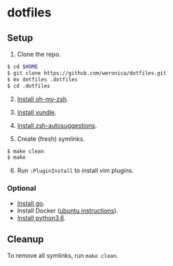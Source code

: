 # dotfiles

## Setup

1. Clone the repo.

  ```sh
  $ cd $HOME
  $ git clone https://github.com/weronica/dotfiles.git
  $ mv dotfiles .dotfiles
  $ cd .dotfiles
  ```

2. [Install oh-my-zsh](https://github.com/robbyrussell/oh-my-zsh).

3. [Install vundle](https://github.com/VundleVim/Vundle.vim).

4. [Install zsh-autosuggestions](https://github.com/zsh-users/zsh-autosuggestions).

5. Create (fresh) symlinks.

  ```sh
  $ make clean
  $ make
  ```

6. Run `:PluginInstall` to install vim plugins.

### Optional

- [Install go](https://www.ardanlabs.com/blog/2016/05/installing-go-and-your-workspace.html).
- Install Docker ([ubuntu instructions](https://docs.docker.com/install/linux/docker-ce/ubuntu/)).
- [Install python3.6](https://askubuntu.com/questions/865554/how-do-i-install-python-3-6-using-apt-get).


## Cleanup

To remove all symlinks, run `make clean`.
